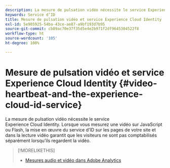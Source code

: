 ```yaml
---
description: La mesure de pulsation vidéo nécessite le service Experience Cloud Identity. Lorsque vous mesurez une vidéo sur JavaScript ou Flash, la mise en œuvre du service d’ID sur les pages de votre site et dans la lecture vidéo garantit que les visiteurs ne sont pas comptabilisés séparément lorsqu’ils regardent la vidéo.
keywords: Service d’ID
title: Mesure de pulsation vidéo et service Experience Cloud Identity
exl-id: 5e905925-54ba-43ce-ae87-a9bf193d7b95
source-git-commit: cb89ac70e37f35d5e4e2b971f2df9645304522f8
workflow-type: ht
source-wordcount: '105'
ht-degree: 100%

---
```


# Mesure de pulsation vidéo et service Experience Cloud Identity {#video-heartbeat-and-the-experience-cloud-id-service}

La mesure de pulsation vidéo nécessite le service Experience Cloud Identity. Lorsque vous mesurez une vidéo sur JavaScript ou Flash, la mise en œuvre du service d’ID sur les pages de votre site et dans la lecture vidéo garantit que les visiteurs ne sont pas comptabilisés séparément lorsqu’ils regardent la vidéo.

>[!MORELIKETHIS]
>
>* [Mesures audio et vidéo dans Adobe Analytics ](https://experienceleague.adobe.com/docs/media-analytics/using/media-overview.html?lang=fr)


